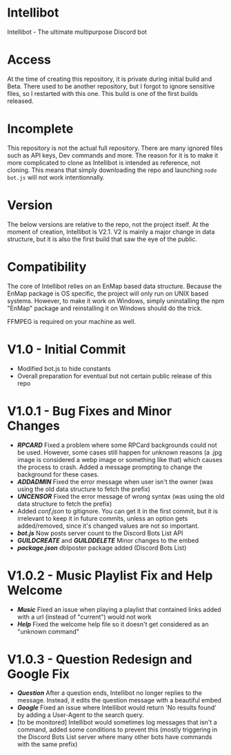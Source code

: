 # Intellibot
Intellibot - The ultimate multipurpose Discord bot

# Access
At the time of creating this repository, it is private during initial build and Beta. There used to be another repository, but I forgot to ignore sensitive files, so I restarted with this one. This build is one of the first builds released.

# Incomplete
This repository is not the actual full repository. There are many ignored files such as API keys, Dev commands and more. The reason for it is to make it more complicated to clone as Intellibot is intended as reference, not cloning. This means that simply downloading the repo and launching `node bot.js` will not work intentionnally.

# Version
The below versions are relative to the repo, not the project itself. At the moment of creation, Intellibot is V2.1. V2 is mainly a major change in data structure, but it is also the first build that saw the eye of the public.

# Compatibility

The core of Intellibot relies on an EnMap based data structure. Because the EnMap package is OS specific, the project will only run on UNIX based systems. However, to make it work on Windows, simply uninstalling the npm "EnMap" package and reinstalling it on Windows should do the trick.

FFMPEG is required on your machine as well.

# V1.0 - Initial Commit
* Modified bot.js to hide constants
* Overall preparation for eventual but not certain public release of this repo

# V1.0.1 - Bug Fixes and Minor Changes

* ***RPCARD*** Fixed a problem where some RPCard backgrounds could not be used. However, some cases still happen for unknown reasons (a .jpg image is considered a webp image or something like that) which causes the process to crash. Added a message prompting to change the background for these cases.
* ***ADDADMIN*** Fixed the error message when user isn't the owner (was using the old data structure to fetch the prefix)
* ***UNCENSOR*** Fixed the error message of wrong syntax (was using the old data structure to fetch the prefix)
* Added *conf.json* to gitignore. You can get it in the first commit, but it is irrelevant to keep it in future commits, unless an option gets added/removed, since it's changed values are not so important.
* ***bot.js*** Now posts server count to the Discord Bots List API
* ***GUILDCREATE*** and ***GUILDDELETE*** Minor changes to the embed
* ***package.json*** dblposter package added (Discord Bots List)



# V1.0.2 - Music Playlist Fix and Help Welcome

* ***Music*** Fixed an issue when playing a playlist that contained links added with a url (instead of "current") would not work
* ***Help*** Fixed the welcome help file so it doesn't get considered as an "unknown command"

# V1.0.3 - Question Redesign and Google Fix

* ***Question*** After a question ends, Intellibot no longer replies to the message. Instead, it edits the question message with a beautiful embed 
* ***Google*** Fixed an issue where Intellibot would return 'No results found' by adding a User-Agent to the search query. 
* [to be monitored] Intellibot would sometimes log messages that isn't a command, added some conditions to prevent this (mostly triggering in the Discord Bots List server where many other bots have commands with the same prefix)